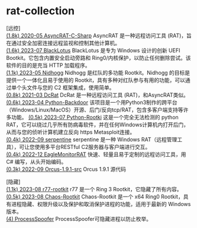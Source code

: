 # rat-collection
[远控]  
[(1.8k)  2020-05   AsyncRAT-C-Sharp](https://github.com/NYAN-x-CAT/AsyncRAT-C-Sharp)  AsyncRAT 是一种远程访问工具 (RAT)，旨在通过安全加密连接远程监视和控制其他计算机。  
[(1.6k)  2023-07   BlackLotus](https://github.com/ldpreload/BlackLotus) BlackLotus 是专为 Windows 设计的创新 UEFI Bootkit。它包含内置安全启动旁路和 Ring0/内核保护，以防止任何删除尝试。该软件的目的是充当 HTTP 加载程序。  
[(1.1k)  2023-05   Nidhogg](https://github.com/Idov31/Nidhogg) Nidhogg 是红队的多功能 Rootkit。Nidhogg 的目标是提供一个一体化且易于使用的 Rootkit，具有多种对红队参与有用的功能，可以通过单个头文件与您的 C2 框架集成，使用简单。  
[(0.8k)  2021-03   DcRat](https://github.com/qwqdanchun/DcRat) DcRat 是一种远程访问工具 (RAT)，和AsyncRAT类似。
[(0.6k)  2023-04   Python-Backdoor](https://github.com/xp4xbox/Python-Backdoor)  该项目是一个用Python3制作的跨平台（Windows/Linux/MacOS）开源、后门/反向tcp/RAT，包含多客户端支持等许多功能。
[(0.5k)  2023-07   Python-Rootki](https://github.com/0xIslamTaha/Python-Rootkit) 这是一个完全无法检测的 python RAT，它可以绕过几乎所有防病毒软件，并在任何Windows计算机内打开后门，从而与您的侦听计算机建立反向 https Metasploit连接。   
[(0.4k)  2022-09   serpentine](https://github.com/jafarlihi/serpentine) serpentine 是一种 Windows RAT（远程管理工具），可让您使用多平台RESTful C2服务器与客户端进行交互。  
[(0.4k)  2022-12   EagleMonitorRAT](https://github.com/arsium/EagleMonitorRAT) 快速、轻量且易于定制的远程访问工具，用 C# 编写，从头开始编码。  
[(0.3k)  2022-09   Orcus-1.9.1-src](https://github.com/void-stack/Orcus-1.9.1-src) Orcus 1.9.1 源代码

[隐藏]  
[(1.1k)  2023-08   r77-rootkit](https://github.com/bytecode77/r77-rootkit) r77 是一个 Ring 3 Rootkit，它隐藏了所有内容。  
[(0.5k)  2023-08   Chaos-Rootkit](https://github.com/ZeroMemoryEx/Chaos-Rootkit) Chaos-Rootkit 是一个 x64 Ring0 Rootkit，具有进程隐藏、权限升级以及保护和取消保护进程的功能，适用于最新的 Windows 版本。  
[(4) ProcessSpoofer](https://github.com/itsshux/ProcessSpoofer)  ProcessSpoofer可隐藏进程以防止枚举。  
